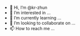 - 👋 Hi, I’m @kr-zhun
- 👀 I’m interested in ...
- 🌱 I’m currently learning ...
- 💞️ I’m looking to collaborate on ...
- 📫 How to reach me ...

<!---
kr-zhun/kr-zhun is a ✨ special ✨ repository because its `README.md` (this file) appears on your GitHub profile.
You can click the Preview link to take a look at your changes.
--->
